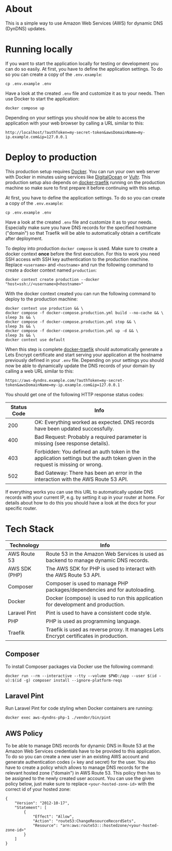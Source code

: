 # About
This is a simple way to use Amazon Web Services (AWS) for dynamic DNS (DynDNS) updates.

# Running locally
If you want to start the application locally for testing or development you can do so easily.
At first, you have to define the application settings. To do so you can create a copy of the `.env.example`:
```
cp .env.example .env
```
Have a look at the created `.env` file and customize it as to your needs. Then use Docker to start the application:
```
docker compose up
```
Depending on your settings you should now be able to access the application with your web browser by calling a URL
similar to this:
```
http://localhost/?authToken=my-secret-token&awsDomainName=my-ip.example.com&ip=127.0.0.1
```

# Deploy to production
This production setup requires [Docker](https://www.docker.com/). You can run your own web server with Docker in minutes
using services like [DigitalOcean](https://www.digitalocean.com/) or [Vultr](https://www.vultr.com/). 
This production setup also depends on [docker-traefik](https://github.com/bst27/docker-traefik) running on the
production machine so make sure to first prepare it before continuing with this setup.

At first, you have to define the application settings. To do so you can create a copy of the `.env.example`:
```
cp .env.example .env
```
Have a look at the created `.env` file and customize it as to your needs. Especially make sure you have DNS records
for the specified hostname ("domain") so that Traefik will be able to automatically obtain a certificate after deployment.

To deploy into production `docker compose` is used. Make sure to create a docker context **once** before the first
execution. For this to work you need SSH access with SSH key authentication to the production machine. Replace
`<username>` and `<hostname>` and run the following command to create a docker context named `production`:
```
docker context create production --docker "host=ssh://<username>@<hostname>"
```

With the docker context created you can run the following command to deploy to the production machine:
```
docker context use production && \
docker compose -f docker-compose.production.yml build --no-cache && \
sleep 3s && \
docker compose -f docker-compose.production.yml stop && \
sleep 3s && \
docker compose -f docker-compose.production.yml up -d && \
sleep 3s && \
docker context use default
```

When this step is complete [docker-traefik](https://github.com/bst27/docker-traefik) should automatically generate a
Lets Encrypt certificate and start serving your application at the hostname previously defined in your `.env` file.
Depending on your settings you should now be able to dynamically update the DNS records of your domain by calling a
web URL similar to this:
```
https://aws-dyndns.example.com/?authToken=my-secret-token&awsDomainName=my-ip.example.com&ip=127.0.0.1
```
You should get one of the following HTTP response status codes:

| Status Code  | Info                                                                                                                          |
|--------------|-------------------------------------------------------------------------------------------------------------------------------|
| 200          | OK: Everything worked as expected. DNS records have been updated successfully.                                                |
| 400          | Bad Request: Probably a required parameter is missing (see response details).                                                 |
| 403          | Forbidden: You defined an auth token in the application settings but the auth token given in the request is missing or wrong. |
| 502          | Bad Gateway: There has been an error in the interaction with the AWS Route 53 API.                                            |

If everything works you can use this URL to automatically update DNS records with your current IP, e.g. by setting it
up in your router at home. For details about how to do this you should have a look at the docs for your specific router.

# Tech Stack
| Technology    | Info                                                                                  |
|---------------|---------------------------------------------------------------------------------------|
| AWS Route 53  | Route 53 in the Amazon Web Services is used as backend to manage dynamic DNS records. |
| AWS SDK (PHP) | The AWS SDK for PHP is used to interact with the AWS Route 53 API.                    |
| Composer      | Composer is used to manage PHP packages/dependencies and for autoloading.             |
| Docker        | Docker (compose) is used to run this application for development and production.      |
| Laravel Pint  | Pint is used to have a consistent code style.                                         |
| PHP           | PHP is used as programming language.                                                  |
| Traefik       | Traefik is used as reverse proxy. It manages Lets Encrypt certificates in production. |

## Composer
To install Composer packages via Docker use the following command:
```
docker run --rm --interactive --tty --volume $PWD:/app --user $(id -u):$(id -g) composer install --ignore-platform-reqs
```

## Laravel Pint
Run Laravel Pint for code styling when Docker containers are running:
```
docker exec aws-dyndns-php-1 ./vendor/bin/pint
```

## AWS Policy
To be able to manage DNS records for dynamic DNS in Route 53 at the Amazon Web Services credentials
have to be provided to this application. To do so you can create a new user in an existing AWS account
and generate authentication codes (= key and secret) for the user. You also have to create a policy
which allows to manage DNS records for the relevant hosted zone ("domain") in AWS Route 53. This policy
then has to be assigned to the newly created user account. You can use the given policy below, just make
sure to replace `<your-hosted-zone-id>` with the correct id of your hosted zone:
```
{
    "Version": "2012-10-17",
    "Statement": [
        {
            "Effect": "Allow",
            "Action": "route53:ChangeResourceRecordSets",
            "Resource": "arn:aws:route53:::hostedzone/<your-hosted-zone-id>"
        }
    ]
}
```
